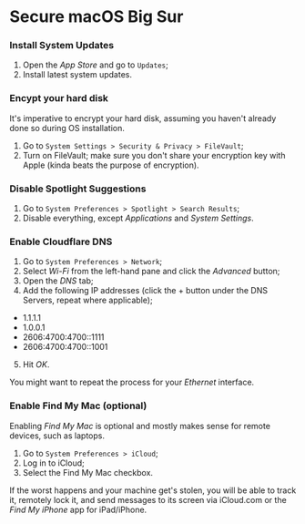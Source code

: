 # Secure macOS Big Sur

### Install System Updates

1. Open the _App Store_ and go to `Updates`;
2. Install latest system updates.

### Encypt your hard disk

It's imperative to encrypt your hard disk, assuming you haven't already done so during OS installation.

1. Go to `System Settings > Security & Privacy > FileVault`;
2. Turn on FileVault; make sure you don't share your encryption key with Apple (kinda beats the purpose of encryption).

### Disable Spotlight Suggestions

1. Go to `System Preferences > Spotlight > Search Results`;
2. Disable everything, except _Applications_ and _System Settings_.

### Enable Cloudflare DNS

1. Go to `System Preferences > Network`;
2. Select _Wi-Fi_ from the left-hand pane and click the _Advanced_ button;
3. Open the _DNS_ tab;
4. Add the following IP addresses (click the + button under the DNS Servers, repeat where applicable);
  - 1.1.1.1
  - 1.0.0.1
  - 2606:4700:4700::1111
  - 2606:4700:4700::1001
5. Hit _OK_.

You might want to repeat the process for your _Ethernet_ interface.

### Enable Find My Mac (optional)

Enabling _Find My Mac_ is optional and mostly makes sense for remote devices, such as laptops.

1. Go to `System Preferences > iCloud`;
2. Log in to iCloud;
3. Select the Find My Mac checkbox.

If the worst happens and your machine get's stolen, you will be able to track it, remotely lock it, and send messages to its screen via iCloud.com or the _Find My iPhone_ app for iPad/iPhone.
